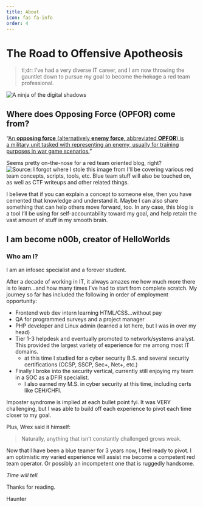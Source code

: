```yaml
---
title: About
icon: fas fa-info
order: 4
---
```

# The Road to Offensive Apotheosis

> tl;dr: I’ve had a very diverse IT career, and I am now throwing the gauntlet down to pursue my goal to become ~~the hokage~~ a red team professional.
> 
![A ninja of the digital shadows]('/assets/img/naruto-uzumaki-believe-it.gif')


## Where does Opposing Force (OPFOR) come from?

“[An **opposing force** (alternatively **enemy force**, abbreviated **OPFOR**) is a military unit tasked with representing an enemy, usually for training purposes in war game scenarios.](https://en.wikipedia.org/wiki/Opposing_force)”

Seems pretty on-the-nose for a red team oriented blog, right?
![Source: I forgot where I stole this image from]('/assets/img/ff4117d132875174b30771dcdc8a5eb7.png')
I'll be covering various red team concepts, scripts, tools, etc. Blue team stuff will also be touched on, as well as CTF writeups and other related things. 

I believe that if you can explain a concept to someone else, then you have cemented that knowledge and understand it. Maybe I can also share something that can help others move forward, too. In any case, this blog is a tool I’ll be using for self-accountability toward my goal, and help retain the vast amount of stuff in my smooth brain.

## I am become n00b, creator of HelloWorlds
### Who am I?

I am an infosec specialist and a forever student.

After a decade of working in IT, it always amazes me how much more there is to learn...and how many times I’ve had to start from complete scratch. My journey so far has included the following in order of employment opportunity:

- Frontend web dev intern learning HTML/CSS...without pay
- QA for programmed surveys and a project manager
- PHP developer and Linux admin (learned a lot here, but I was in over my head)
- Tier 1-3 helpdesk and eventually promoted to network/systems analyst. This provided the largest variety of experience for me among most IT domains.
    - at this time I studied for a cyber security B.S. and several security certifications (CCSP, SSCP, Sec+, Net+, etc.)
- Finally I broke into the security vertical, currently still enjoying my team in a SOC as a DFIR specialist.
    - I also earned my M.S. in cyber security at this time, including certs like CEH/CHFI.

Imposter syndrome is implied at each bullet point fyi. It was VERY challenging, but I was able to build off each experience to pivot each time closer to my goal. 

Plus, Wrex said it himself:

> Naturally, anything that isn’t constantly challenged grows weak.

Now that I have been a blue teamer for 3 years now, I feel ready to pivot. I am optimistic my varied experience will assist me become a competent red team operator. Or possibly an incompetent one that is ruggedly handsome. 

*Time will tell.*

Thanks for reading.

Haunter


